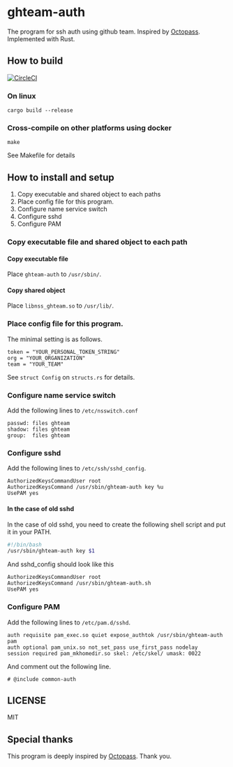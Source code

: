 # ghteam-auth

The program for ssh auth using github team.
Inspired by [Octopass](https://github.com/linyows/octopass).
Implemented with Rust.

## How to build

[![CircleCI](https://circleci.com/gh/yasuyuky/ghteam-auth.svg?style=svg)](https://circleci.com/gh/yasuyuky/ghteam-auth)

### On linux

```
cargo build --release
```

### Cross-compile on other platforms using docker

```
make
```

See Makefile for details

## How to install and setup

1. Copy executable and shared object to each paths
2. Place config file for this program.
3. Configure name service switch
4. Configure sshd
5. Configure PAM

### Copy executable file and shared object to each path

#### Copy executable file

Place `ghteam-auth` to `/usr/sbin/`.

#### Copy shared object

Place `libnss_ghteam.so` to `/usr/lib/`.

### Place config file for this program.

The minimal setting is as follows.

```
token = "YOUR_PERSONAL_TOKEN_STRING"
org = "YOUR_ORGANIZATION"
team = "YOUR_TEAM"
```

See `struct Config` on `structs.rs` for details.

### Configure name service switch

Add the following lines to `/etc/nsswitch.conf`

```
passwd: files ghteam
shadow: files ghteam
group:  files ghteam
```

### Configure sshd

Add the following lines to `/etc/ssh/sshd_config`.

```
AuthorizedKeysCommandUser root
AuthorizedKeysCommand /usr/sbin/ghteam-auth key %u
UsePAM yes
```

#### In the case of old sshd

In the case of old sshd, you need to create the following shell script and put it in your PATH.

```ghteam-auth.sh
#!/bin/bash
/usr/sbin/ghteam-auth key $1
```

And sshd_config should look like this

```
AuthorizedKeysCommandUser root
AuthorizedKeysCommand /usr/sbin/ghteam-auth.sh
UsePAM yes
```

### Configure PAM

Add the following lines to `/etc/pam.d/sshd`.

```
auth requisite pam_exec.so quiet expose_authtok /usr/sbin/ghteam-auth pam
auth optional pam_unix.so not_set_pass use_first_pass nodelay
session required pam_mkhomedir.so skel: /etc/skel/ umask: 0022
```

And comment out the following line.

```
# @include common-auth
```

## LICENSE

MIT

## Special thanks

This program is deeply inspired by [Octopass](https://github.com/linyows/octopass).
Thank you.
